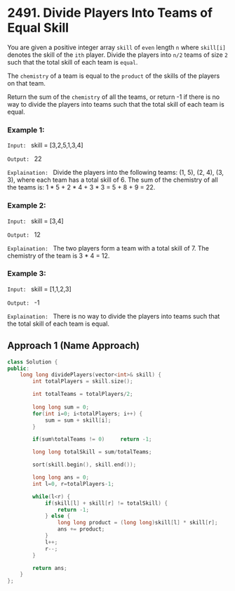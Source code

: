 # 2491. Divide Players Into Teams of Equal Skill

You are given a positive integer array `skill` of `even` length `n` where `skill[i]` denotes the skill of the `ith` player. Divide the players into `n/2` teams of size `2` such that the total skill of each team is `equal`.

The `chemistry` of a team is equal to the `product` of the skills of the players on that team.

Return the sum of the `chemistry` of all the teams, or return -1 if there is no way to divide the players into teams such that the total skill of each team is equal.

### Example 1:
`Input: ` skill = [3,2,5,1,3,4]

`Output: ` 22

`Explaination: ` Divide the players into the following teams: (1, 5), (2, 4), (3, 3), where each team has a total skill of 6.
The sum of the chemistry of all the teams is: 1 * 5 + 2 * 4 + 3 * 3 = 5 + 8 + 9 = 22.

### Example 2:
`Input: ` skill = [3,4]

`Output: ` 12

`Explaination: ` The two players form a team with a total skill of 7.
The chemistry of the team is 3 * 4 = 12.

### Example 3:
`Input: ` skill = [1,1,2,3]

`Output: ` -1

`Explaination: ` There is no way to divide the players into teams such that the total skill of each team is equal.


## Approach 1 (Name Approach)

```cpp
class Solution {
public:
    long long dividePlayers(vector<int>& skill) {
        int totalPlayers = skill.size();

        int totalTeams = totalPlayers/2;
        
        long long sum = 0;
        for(int i=0; i<totalPlayers; i++) {
            sum = sum + skill[i];
        }

        if(sum%totalTeams != 0)     return -1;

        long long totalSkill = sum/totalTeams;

        sort(skill.begin(), skill.end());

        long long ans = 0;
        int l=0, r=totalPlayers-1;

        while(l<r) {
            if(skill[l] + skill[r] != totalSkill) {
                return -1;
            } else {
                long long product = (long long)skill[l] * skill[r];
                ans += product;
            }
            l++;
            r--;
        }

        return ans;
    }   
};
```

